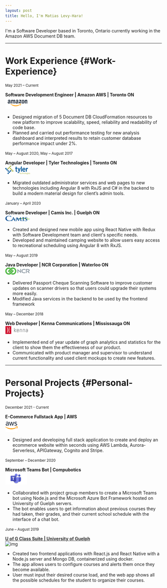 ```yaml
---
layout: post
title: Hello, I'm Matias Levy-Hara!
---
```


I'm a Software Developer based in Toronto, Ontario currently working in the Amazon AWS Document DB team.

---

# Work Experience {#Work-Experience}

<small>May 2021 – Current</small>
<div style="display:inline-block;">
    <strong>Software Development Engineer | Amazon AWS | Toronto ON</strong>
</div>
<div class="work-icon">
    <img src="/assets/amazon_icon.png" alt="img" width="80px"/>
</div>

* Designed migration of 5 Document DB CloudFormation resources to new platform to improve scalability, speed, reliability and readability of code base.
* Planned and carried out performance testing for new analysis dashboard and interpreted results to retain customer database performance impact under 2%.

<small>May – August 2020, May – August 2017</small>
<div style="display:inline-block;">
    <strong>Angular Developer | Tyler Technologies | Toronto ON</strong>
</div>
<div class="work-icon">
    <img src="/assets/tyler_tech.png" alt="img" width="80px"/>
</div>

* Migrated outdated administrator services and web pages to new technologies
including Angular 8 with RxJS and C# in the backend to build a modern material
design for client’s admin tools.

<small>January – April 2020</small>
<div style="display:inline-block;">
    <strong>Software Developer | Camis Inc. | Guelph ON</strong>
</div>
<div class="work-icon">
    <img src="/assets/camis.png" alt="img" width="80px"/>
</div>

* Created and designed new mobile app using React Native with Redux with Software Development team and client's specific needs.
* Developed and maintained camping website to allow users easy access to recreational scheduling using Angular 8 with RxJS.

<small>May – August 2019</small>
<div style="display:inline-block;">
    <strong>Java Developer | NCR Corporation | Waterloo ON</strong>
</div>
<div class="work-icon">
    <img src="/assets/ncr_corporation.png" alt="img" width="80px"/>
</div>

* Delivered Passport Cheque Scanning Software to improve customer updates on
scanner drivers so that users could upgrade their systems more easily.
* Modified Java services in the backend to be used by the frontend framework

<small>May – December 2018</small>
<div style="display:inline-block;">
    <strong>Web Developer | Kenna Communications | Mississauga ON</strong>
</div>
<div class="work-icon">
    <img src="/assets/kenna_comm.png" alt="img" width="80px"/>
</div>

* Implemented end of year update of graph analytics and statistics for the client
to show them the effectiveness of our product.
* Communicated with product manager and supervisor to understand current
functionality and used client mockups to create new features.

---

# Personal Projects {#Personal-Projects}

<small>December 2021 - Current</small>  
<div style="display:inline-block;">
    <strong>E-Commerce Fullstack App | AWS</strong>
</div>
<div class="work-icon">
    <img src="/assets/aws_icon.png" alt="img" width="40px"/>
</div>

* Designed and developing full stack application to create and deploy an ecommerce website within seconds using AWS Lambda, Aurora-Serverless, APIGateway, Cognito and Stripe.

<small>September – December 2020</small>  
<div style="display:inline-block;">
    <strong>Microsoft Teams Bot | Compubotics</strong>
</div>
<div class="work-icon">
    <img src="/assets/teams.jpg" alt="img" width="70px"/>
</div>

* Collaborated with project group members to create a Microsoft Teams bot using
Node.js and the Microsoft Azure Bot Framework hosted on University of Guelph
servers.
* The bot enables users to get information about previous courses they had taken,
their grades, and their current school schedule with the interface of a chat bot.

<small>June – August 2019</small>  
<div style="display:inline-block;">
    <a href="https://github.com/matiaslh/classlink" style="color:#303030"><strong>U of G Class Suite | University of Guelph</strong></a>
</div>
<div class="work-icon">
    <img src="/assets/classlink.ico" alt="img" width="40px"/>
</div>

* Created two frontend applications with React.js and React Native with a Node.js
server and Mongo DB, containerized using docker.
* The app allows users to configure courses and alerts them once they become
available.
* User must input their desired course load, and the web app shows all the
possible schedules for the student to organize their courses.
